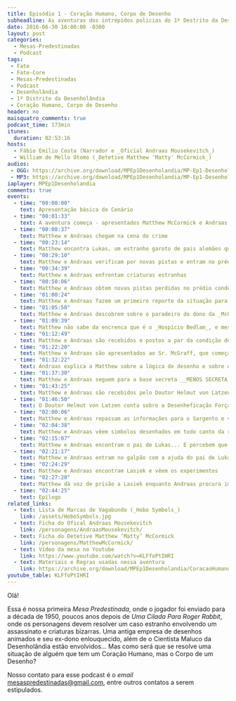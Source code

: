 ```yaml
---
title: Episódio 1 - Coração Humano, Corpo de Desenho
subheadline: As aventuras dos intrépidos policias do 1º Destrito da Desenholândia, resolvendo um estranho caso de assassinato!
date: 2016-06-30 16:00:00 -0300
layout: post
categories:
  - Mesas-Predestinadas
  - Podcast
tags:
 - Fate
 - Fate-Core
 - Mesas-Predestinadas
 - Podcast
 - Desenholândia
 - 1º Distrito da Desenholândia
 - Coração Humano, Corpo de Desenho
header: no
maisquatro_comments: true 
podcast_time: 173min
itunes:
  duration: 02:53:16
hosts:
  - Fábio Emilio Costa (Narrador e _Oficial Andraas Mousekevitch_)
  - William de Mello Otomo (_Detetive Matthew 'Matty' McCormick_)
audios:
 - OGG: https://archive.org/download/MPEp1Desenholandia/MP-Ep1-Desenholandia.ogg
 - MP3: https://archive.org/download/MPEp1Desenholandia/MP-Ep1-Desenholandia.mp3
iaplayer: MPEp1Desenholandia
comments: true
events:
  - time: "00:00:00"
    text: Apresentação básica do Cenário
  - time: "00:01:33"
    text: A aventura começa - apresentados Matthew McCormick e Andraas Mousekevitch
  - time: "00:08:37"
    text: Matthew e Andraas chegam na cena do crime
  - time: "00:23:14"
    text: Matthew encontra Lukas, um estranho garoto de pais alemães que sofre _bullying_ por achar que o pai virou o Pernalonga
  - time: "00:29:10"
    text: Matthew e Andraas verificam por novas pistas e entram no prédio condenado da _McGraff Toon Shows_
  - time: "00:34:39"
    text: Matthew e Andraas enfrentam criaturas estranhas
  - time: "00:50:06"
    text: Matthew e Andraas obtem novas pistas perdidas no prédio condenado da _McGraff Toon Shows_
  - time: "01:00:24"
    text: Matthew e Andraas fazem um primeiro reporte da situação para o Sargento "Pinky" Stout
  - time: "01:05:50"
    text: Matthew e Andraas descobrem sobre o paradeiro do dono da _McGraff Toon Shows_, e Sammy não gosta disso!
  - time: "01:09:39"
    text: Matthew não sabe da encrenca que é o _Hospício Bedlam_, e mesmo Andraas e Sammy dizendo ele ignora...
  - time: "01:12:49"
    text: Matthew e Andraas são recebidos e postos a par da condição do Sr. McGraff
  - time: "01:22:20"
    text: Matthew e Andraas são apresentados ao Sr. McGraff, que começa a revelar o que houve
  - time: "01:32:22"
    text: Andraas explica a Matthew sobre a lógica de desenho e sobre os desenhos (__CHATOS!!!!__) da McGraff Toon Shows
  - time: "01:37:30"
    text: Matthew e Andraas seguem para a base secreta __MENOS SECRETA__ da Desenholândia no Guia Turístico
  - time: "01:43:25"
    text: Matthew e Andraas são recebidos pelo Doutor Helmut von Latzen com o café mais forte existente
  - time: "01:46:50"
    text: O Doutor Helmut von Latzen conta sobre a Desenheficação Forçada e sobre os boatos envolvendo Lasiek
  - time: "02:00:06"
    text: Matthew e Andraas repassam as informações para o Sargento e vão para os portos
  - time: "02:04:38"
    text: Matthew e Andraas vêem simbolos desenhados em todo canto da região do depósito da McGraff Toon Shows... E seu autor...
  - time: "02:15:07"
    text: Matthew e Andraas encontram o pai de Lukas... E percebem que ele não estava mentindo!!!!    
  - time: "02:21:17"
    text: Matthew e Andraas entram no galpão com a ajuda do pai de Lukas, e se preparam com coisas de desenho (incluindo uma Armadura para Matthew!)
  - time: "02:24:29"
    text: Matthew e Andraas encontram Lasiek e vêem os experimentos
  - time: "02:27:20"
    text: Matthew dá voz de prisão a Lasiek enquanto Andraas procura impedir os experimentos. Inicia-se um conflito
  - time: "02:44:25"
    text: Epílogo
related_links:
  - text: Lista de Marcas de Vagabundo (_Hobo Symbols_)
    link: /assets/HoboSymbols.jpg
  - text: Ficha do Ofical Andraas Mousekevitch
    link: /personagens/AndraasMousekevitch/
  - text: Ficha do Detetive Matthew ‘Matty’ McCormick
    link: /personagens/MatthewMcCormick/
  - text: Vídeo da mesa no Youtube
    link: https://www.youtube.com/watch?v=KLFfoPtIHRI        
  - text: Materiais e Regras usadas nessa aventura
    link: https://archive.org/download/MPEp1Desenholandia/CoracaoHumanoPodcast.zip
youtube_table: KLFfoPtIHRI
---
```


Olá!

Essa é nossa primeira _Mesa Predestinada_, onde o jogador foi enviado para a década de 1950, poucos anos depois de _Uma Cilada Para Roger Rabbit_, onde os personagens devem resolver um caso estranho envolvendo um assassinato e criaturas bizarras. Uma antiga empresa de desenhos animados e seu ex-dono enlouquecido, além de o Cientista Maluco da Desenholândia estão envolvidos... Mas como será que se resolve uma situação de alguém que tem um Coração Humano, mas o Corpo de um Desenho?

Nosso contato para esse podcast é o _email_ <mesaspredestinadas@gmail.com>, entre outros contatos a serem estipulados.

[fatemasters]: http://fatemasters.github.io
[rolandomaisquatro]: http://rolandomaisquatro.github.io
